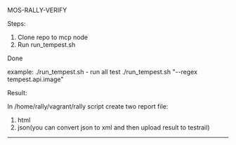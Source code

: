 MOS-RALLY-VERIFY

Steps:

1. Clone repo to mcp node
2. Run run_tempest.sh

Done

example:
./run_tempest.sh - run all test
./run_tempest.sh "--regex tempest.api.image"

Result:

In /home/rally/vagrant/rally script create two report file:
1. html
2. json(you can convert json to xml and then upload result to testrail)
__________________________________________________________________

